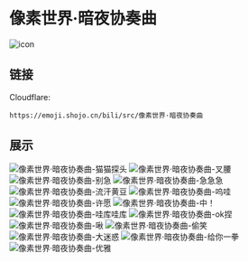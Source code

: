 # 像素世界·暗夜协奏曲
![icon](https://emoji.shojo.cn/bili/src/像素世界·暗夜协奏曲/icon.png)
## 链接
Cloudflare:
```
https://emoji.shojo.cn/bili/src/像素世界·暗夜协奏曲
```
## 展示
![像素世界·暗夜协奏曲-猫猫探头](https://emoji.shojo.cn/bili/src/像素世界·暗夜协奏曲/像素世界·暗夜协奏曲-猫猫探头.png)
![像素世界·暗夜协奏曲-叉腰](https://emoji.shojo.cn/bili/src/像素世界·暗夜协奏曲/像素世界·暗夜协奏曲-叉腰.png)
![像素世界·暗夜协奏曲-别急](https://emoji.shojo.cn/bili/src/像素世界·暗夜协奏曲/像素世界·暗夜协奏曲-别急.png)
![像素世界·暗夜协奏曲-急急急](https://emoji.shojo.cn/bili/src/像素世界·暗夜协奏曲/像素世界·暗夜协奏曲-急急急.png)
![像素世界·暗夜协奏曲-流汗黄豆](https://emoji.shojo.cn/bili/src/像素世界·暗夜协奏曲/像素世界·暗夜协奏曲-流汗黄豆.png)
![像素世界·暗夜协奏曲-呜哇](https://emoji.shojo.cn/bili/src/像素世界·暗夜协奏曲/像素世界·暗夜协奏曲-呜哇.png)
![像素世界·暗夜协奏曲-许愿](https://emoji.shojo.cn/bili/src/像素世界·暗夜协奏曲/像素世界·暗夜协奏曲-许愿.png)
![像素世界·暗夜协奏曲-中！](https://emoji.shojo.cn/bili/src/像素世界·暗夜协奏曲/像素世界·暗夜协奏曲-中！.png)
![像素世界·暗夜协奏曲-哇库哇库](https://emoji.shojo.cn/bili/src/像素世界·暗夜协奏曲/像素世界·暗夜协奏曲-哇库哇库.png)
![像素世界·暗夜协奏曲-ok捏](https://emoji.shojo.cn/bili/src/像素世界·暗夜协奏曲/像素世界·暗夜协奏曲-ok捏.png)
![像素世界·暗夜协奏曲-啾](https://emoji.shojo.cn/bili/src/像素世界·暗夜协奏曲/像素世界·暗夜协奏曲-啾.png)
![像素世界·暗夜协奏曲-偷笑](https://emoji.shojo.cn/bili/src/像素世界·暗夜协奏曲/像素世界·暗夜协奏曲-偷笑.png)
![像素世界·暗夜协奏曲-大迷惑](https://emoji.shojo.cn/bili/src/像素世界·暗夜协奏曲/像素世界·暗夜协奏曲-大迷惑.png)
![像素世界·暗夜协奏曲-给你一拳](https://emoji.shojo.cn/bili/src/像素世界·暗夜协奏曲/像素世界·暗夜协奏曲-给你一拳.png)
![像素世界·暗夜协奏曲-优雅](https://emoji.shojo.cn/bili/src/像素世界·暗夜协奏曲/像素世界·暗夜协奏曲-优雅.png)
